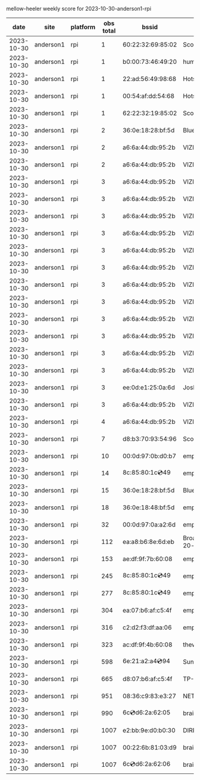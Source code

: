 mellow-heeler weekly score for 2023-10-30-anderson1-rpi

|date|site|platform|obs total|bssid|ssid|
|--|--|--|--|--|--|
|2023-10-30|anderson1|rpi|1|60:22:32:69:85:02|Scott WiFi|
|2023-10-30|anderson1|rpi|1|b0:00:73:46:49:20|hum67395|
|2023-10-30|anderson1|rpi|1|22:ad:56:49:98:68|Hotspot9868|
|2023-10-30|anderson1|rpi|1|00:54:af:dd:54:68|Hotspot5468|
|2023-10-30|anderson1|rpi|1|62:22:32:19:85:02|Scott IoT Wifi|
|2023-10-30|anderson1|rpi|2|36:0e:18:28:bf:5d|Bluelotus|
|2023-10-30|anderson1|rpi|2|a6:6a:44:db:95:2b|VIZIOCastAudio6222|
|2023-10-30|anderson1|rpi|2|a6:6a:44:db:95:2b|VIZIOCastAudio8963|
|2023-10-30|anderson1|rpi|3|a6:6a:44:db:95:2b|VIZIOCastAudio2241|
|2023-10-30|anderson1|rpi|3|a6:6a:44:db:95:2b|VIZIOCastAudio5861|
|2023-10-30|anderson1|rpi|3|a6:6a:44:db:95:2b|VIZIOCastAudio1440|
|2023-10-30|anderson1|rpi|3|a6:6a:44:db:95:2b|VIZIOCastAudio7539|
|2023-10-30|anderson1|rpi|3|a6:6a:44:db:95:2b|VIZIOCastAudio4898|
|2023-10-30|anderson1|rpi|3|a6:6a:44:db:95:2b|VIZIOCastAudio7907|
|2023-10-30|anderson1|rpi|3|a6:6a:44:db:95:2b|VIZIOCastAudio2586|
|2023-10-30|anderson1|rpi|3|a6:6a:44:db:95:2b|VIZIOCastAudio9748|
|2023-10-30|anderson1|rpi|3|a6:6a:44:db:95:2b|VIZIOCastAudio8045|
|2023-10-30|anderson1|rpi|3|a6:6a:44:db:95:2b|VIZIOCastAudio3476|
|2023-10-30|anderson1|rpi|3|a6:6a:44:db:95:2b|VIZIOCastAudio9171|
|2023-10-30|anderson1|rpi|3|a6:6a:44:db:95:2b|VIZIOCastAudio3883|
|2023-10-30|anderson1|rpi|3|ee:0d:e1:25:0a:6d|JoshLily|
|2023-10-30|anderson1|rpi|3|a6:6a:44:db:95:2b|VIZIOCastAudio7058|
|2023-10-30|anderson1|rpi|4|a6:6a:44:db:95:2b|VIZIOCastAudio7092|
|2023-10-30|anderson1|rpi|7|d8:b3:70:93:54:96|Scott WiFi|
|2023-10-30|anderson1|rpi|10|00:0d:97:0b:d0:b7|empty_ssid|
|2023-10-30|anderson1|rpi|14|8c:85:80:1c:cd:49|empty_ssid|
|2023-10-30|anderson1|rpi|15|36:0e:18:28:bf:5d|Bluelotus|
|2023-10-30|anderson1|rpi|18|36:0e:18:48:bf:5d|empty_ssid|
|2023-10-30|anderson1|rpi|32|00:0d:97:0a:a2:6d|empty_ssid|
|2023-10-30|anderson1|rpi|112|ea:a8:b6:8e:6d:eb|BroadbandHamnet-20-v3|
|2023-10-30|anderson1|rpi|153|ae:df:9f:7b:60:08|empty_ssid|
|2023-10-30|anderson1|rpi|245|8c:85:80:1c:cd:49|empty_ssid|
|2023-10-30|anderson1|rpi|277|8c:85:80:1c:cd:49|empty_ssid|
|2023-10-30|anderson1|rpi|304|ea:07:b6:af:c5:4f|empty_ssid|
|2023-10-30|anderson1|rpi|316|c2:d2:f3:df:aa:06|empty_ssid|
|2023-10-30|anderson1|rpi|323|ac:df:9f:4b:60:08|theweef|
|2023-10-30|anderson1|rpi|598|6e:21:a2:a4:cd:94|SunPower21450|
|2023-10-30|anderson1|rpi|665|d8:07:b6:af:c5:4f|TP-Link_C54F|
|2023-10-30|anderson1|rpi|951|08:36:c9:83:e3:27|NETGEAR34|
|2023-10-30|anderson1|rpi|990|6c:cd:d6:2a:62:05|braingang2_5GEXT|
|2023-10-30|anderson1|rpi|1007|e2:bb:9e:d0:b0:30|DIRECT-9ED03030|
|2023-10-30|anderson1|rpi|1007|00:22:6b:81:03:d9|braingang2|
|2023-10-30|anderson1|rpi|1007|6c:cd:d6:2a:62:06|braingang2_2GEXT|
